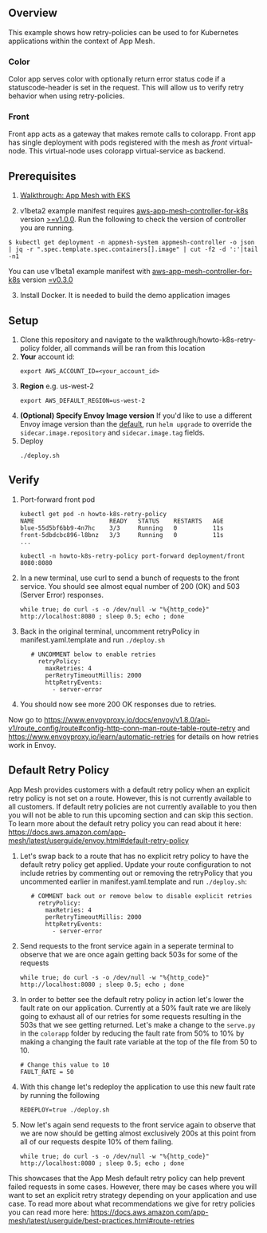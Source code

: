 ## Overview
This example shows how retry-policies can be used to for Kubernetes applications within the context of App Mesh.

### Color
Color app serves color with optionally return error status code if a statuscode-header is set in the request. This will allow us to verify retry behavior when using retry-policies.

### Front
Front app acts as a gateway that makes remote calls to colorapp. Front app has single deployment with pods registered with the mesh as _front_ virtual-node. This virtual-node uses colorapp virtual-service as backend.

## Prerequisites
1. [Walkthrough: App Mesh with EKS](../eks/)

2. v1beta2 example manifest requires [aws-app-mesh-controller-for-k8s](https://github.com/aws/aws-app-mesh-controller-for-k8s) version [>=v1.0.0](https://github.com/aws/aws-app-mesh-controller-for-k8s/releases/tag/v1.0.0). Run the following to check the version of controller you are running.
```
$ kubectl get deployment -n appmesh-system appmesh-controller -o json | jq -r ".spec.template.spec.containers[].image" | cut -f2 -d ':'|tail -n1
```

You can use v1beta1 example manifest with [aws-app-mesh-controller-for-k8s](https://github.com/aws/aws-app-mesh-controller-for-k8s) version [=v0.3.0](https://github.com/aws/aws-app-mesh-controller-for-k8s/blob/legacy-controller/CHANGELOG.md)

3. Install Docker. It is needed to build the demo application images

## Setup

1. Clone this repository and navigate to the walkthrough/howto-k8s-retry-policy folder, all commands will be ran from this location
2. **Your** account id:
    ```
    export AWS_ACCOUNT_ID=<your_account_id>
    ```
3. **Region** e.g. us-west-2
    ```
    export AWS_DEFAULT_REGION=us-west-2
    ```
4. **(Optional) Specify Envoy Image version** If you'd like to use a different Envoy image version than the [default](https://github.com/aws/eks-charts/tree/master/stable/appmesh-controller#configuration), run `helm upgrade` to override the `sidecar.image.repository` and `sidecar.image.tag` fields.
5. Deploy
    ```.
    ./deploy.sh
    ```

## Verify
1. Port-forward front pod
   ```
   kubectl get pod -n howto-k8s-retry-policy
   NAME                     READY   STATUS    RESTARTS   AGE
   blue-55d5bf6bb9-4n7hc    3/3     Running   0          11s
   front-5dbdcbc896-l8bnz   3/3     Running   0          11s
   ...

   kubectl -n howto-k8s-retry-policy port-forward deployment/front 8080:8080
   ```

2. In a new terminal, use curl to send a bunch of requests to the front service. You should see almost equal number of 200 (OK) and 503 (Server Error) responses.
    ```
    while true; do curl -s -o /dev/null -w "%{http_code}" http://localhost:8080 ; sleep 0.5; echo ; done
    ```

3. Back in the original terminal, uncomment retryPolicy in manifest.yaml.template and run `./deploy.sh`
   ```
      # UNCOMMENT below to enable retries
        retryPolicy:
          maxRetries: 4
          perRetryTimeoutMillis: 2000
          httpRetryEvents:
            - server-error
   ```

4. You should now see more 200 OK responses due to retries.

Now go to https://www.envoyproxy.io/docs/envoy/v1.8.0/api-v1/route_config/route#config-http-conn-man-route-table-route-retry and https://www.envoyproxy.io/learn/automatic-retries for details on how retries work in Envoy.

## Default Retry Policy
App Mesh provides customers with a default retry policy when an explicit retry policy is not set on a route. However, this is not currently available to all customers. If default retry policies are not currently available to you then you will not be able to run this upcoming section and can skip this section. To learn more about the default retry policy you can read about it here: https://docs.aws.amazon.com/app-mesh/latest/userguide/envoy.html#default-retry-policy

1. Let's swap back to a route that has no explicit retry policy to have the default retry policy get applied. Update your route configuration to not include retries by commenting out or removing the retryPolicy that you uncommented earlier in manifest.yaml.template and run `./deploy.sh`:
   ```
      # COMMENT back out or remove below to disable explicit retries
        retryPolicy:
          maxRetries: 4
          perRetryTimeoutMillis: 2000
          httpRetryEvents:
            - server-error
   ``` 
2. Send requests to the front service again in a seperate terminal to observe that we are once again getting back 503s for some of the requests
    ```
    while true; do curl -s -o /dev/null -w "%{http_code}" http://localhost:8080 ; sleep 0.5; echo ; done
    ```

3. In order to better see the default retry policy in action let's lower the fault rate on our application. Currently at a 50% fault rate we are likely going to exhaust all of our retries for some requests resulting in the 503s that we see getting returned. Let's make a change to the `serve.py` in the `colorapp` folder by reducing the fault rate from 50% to 10% by making a changing the fault rate variable at the top of the file from 50 to 10.
    ```
    # Change this value to 10
    FAULT_RATE = 50
    ```

4. With this change let's redeploy the application to use this new fault rate by running the following
    ```
    REDEPLOY=true ./deploy.sh
    ```

5. Now let's again send requests to the front service again to observe that we are now should be getting almost exclusively 200s at this point from all of our requests despite 10% of them failing.
    ```
    while true; do curl -s -o /dev/null -w "%{http_code}" http://localhost:8080 ; sleep 0.5; echo ; done
    ```

This showcases that the App Mesh default retry policy can help prevent failed requests in some cases. However, there may be cases where you will want to set an explicit retry strategy depending on your application and use case. To read more about what recommendations we give for retry policies you can read more here: https://docs.aws.amazon.com/app-mesh/latest/userguide/best-practices.html#route-retries

